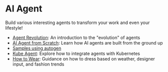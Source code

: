 # AI Agent

Build various interesting agents to transform your work and even your lifestyle!

- [Agent Revolution](./agent-evolution.md): An introduction to the "evolution" of agents
- [AI Agent from Scratch](./scratch/README.md): Learn how AI agents are built from the ground up
- [Samples using autogen](./autogen/)
- [Kube Agent](./kube-agent/): Explore how to integrate agents with Kubernetes
- [How to Wear](./how-to-wear/README.md): Guidance on how to dress based on weather, designer input, and fashion trends

